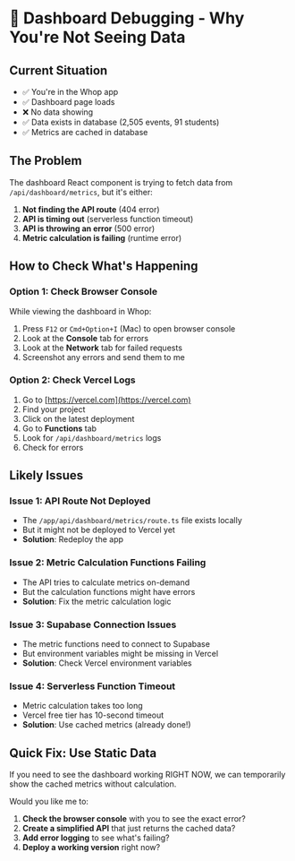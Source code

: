 # 🐛 Dashboard Debugging - Why You're Not Seeing Data

## **Current Situation**
- ✅ You're in the Whop app
- ✅ Dashboard page loads
- ❌ No data showing
- ✅ Data exists in database (2,505 events, 91 students)
- ✅ Metrics are cached in database

## **The Problem**
The dashboard React component is trying to fetch data from `/api/dashboard/metrics`, but it's either:
1. **Not finding the API route** (404 error)
2. **API is timing out** (serverless function timeout)
3. **API is throwing an error** (500 error)
4. **Metric calculation is failing** (runtime error)

## **How to Check What's Happening**

### **Option 1: Check Browser Console**
While viewing the dashboard in Whop:
1. Press `F12` or `Cmd+Option+I` (Mac) to open browser console
2. Look at the **Console** tab for errors
3. Look at the **Network** tab for failed requests
4. Screenshot any errors and send them to me

### **Option 2: Check Vercel Logs**
1. Go to [https://vercel.com](https://vercel.com)
2. Find your project
3. Click on the latest deployment
4. Go to **Functions** tab
5. Look for `/api/dashboard/metrics` logs
6. Check for errors

## **Likely Issues**

### **Issue 1: API Route Not Deployed**
- The `/app/api/dashboard/metrics/route.ts` file exists locally
- But it might not be deployed to Vercel yet
- **Solution**: Redeploy the app

### **Issue 2: Metric Calculation Functions Failing**
- The API tries to calculate metrics on-demand
- But the calculation functions might have errors
- **Solution**: Fix the metric calculation logic

### **Issue 3: Supabase Connection Issues**
- The metric functions need to connect to Supabase
- But environment variables might be missing in Vercel
- **Solution**: Check Vercel environment variables

### **Issue 4: Serverless Function Timeout**
- Metric calculation takes too long
- Vercel free tier has 10-second timeout
- **Solution**: Use cached metrics (already done!)

## **Quick Fix: Use Static Data**

If you need to see the dashboard working RIGHT NOW, we can temporarily show the cached metrics without calculation.

Would you like me to:
1. **Check the browser console** with you to see the exact error?
2. **Create a simplified API** that just returns the cached data?
3. **Add error logging** to see what's failing?
4. **Deploy a working version** right now?

